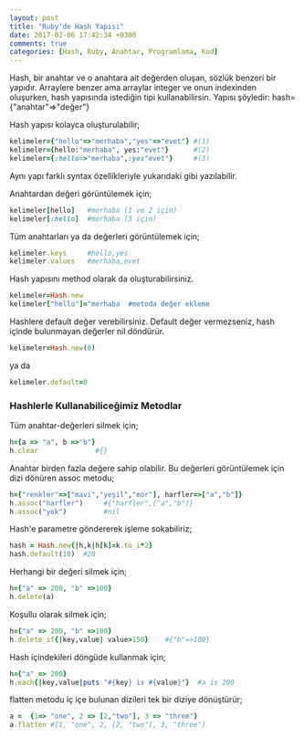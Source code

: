 ```yaml
---
layout: post
title: "Ruby'de Hash Yapısı"
date: 2017-02-06 17:42:34 +0300
comments: true
categories: [Hash, Ruby, Anahtar, Programlama, Kod]
---
```


Hash, bir anahtar ve o anahtara ait değerden oluşan, sözlük benzeri bir yapıdır. Arraylere benzer ama arraylar integer ve onun indexinden oluşurken, hash yapısında istediğin tipi kullanabilirsin.
Yapısı şöyledir:
hash={"anahtar"=>"değer"}

Hash yapısı kolayca oluşturulabilir;
<!-- More -->
```rb
kelimeler={"hello"=>"merhaba","yes"=>"evet"} #(1)
kelimeler={hello:"merhaba", yes:"evet"}      #(2)
kelimeler={:hello=>"merhaba",:yes"evet"}     #(3)
```

Aynı yapı farklı syntax özellikleriyle yukarıdaki gibi yazılabilir.

Anahtardan değeri görüntülemek için;
```rb
kelimeler[hello]   #merhaba (1 ve 2 için)
kelimeler[:hello]  #merhaba (3 için)
```
Tüm anahtarları ya da değerleri görüntülemek için;
```rb
kelimeler.keys     #hello,yes
kelimeler.values   #merhaba,evet
```

Hash yapısını method olarak da oluşturabilirsiniz.
```rb
kelimeler=Hash.new
kelimeler["hello"]="merhaba  #metoda değer ekleme
```

Hashlere default değer verebilirsiniz.
Default değer vermezseniz, hash içinde bulunmayan değerler nil döndürür.
```rb
kelimeler=Hash.new(0)
```
ya da
```rb
kelimeler.default=0
```

### Hashlerle Kullanabiliceğimiz Metodlar
Tüm anahtar-değerleri silmek için;
```rb
h={a => "a", b =>"b"}
h.clear              #{}
```
Anahtar birden fazla değere sahip olabilir. Bu değerleri görüntülemek için dizi dönüren assoc metodu;
```rb
h={"renkler"=>["mavi","yeşil","mor"], harfler=>["a","b"]}
h.assoc("harfler")     #{"harfler",["a","b"]}
h.assoc("yok")         #nil
```
Hash'e parametre göndererek işleme sokabiliriz;
```rb
hash = Hash.new{|h,k|h[k]=k.to_i*2}
hash.default(10)  #20
```
Herhangi bir değeri silmek için;
```rb
h={"a" => 200, "b" =>100}
h.delete(a)
```
Koşullu olarak silmek için;
```rb
h={"a" => 200, "b" =>100}
h.delete_if{|key,value| value>150}    #{"b"=>100}
```

Hash içindekileri döngüde kullanmak için;
```rb
h={"a" => 200}
h.each{|key,value|puts "#{key} is #{value}"}  #a is 200
```
flatten metodu iç içe bulunan dizileri tek bir diziye dönüştürür;
```rb
a =  {1=> "one", 2 => [2,"two"], 3 => "three"}
a.flatten #[1, "one", 2, [2, "two"], 3, "three"]
```
